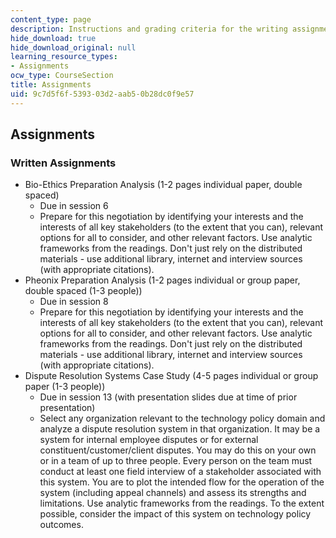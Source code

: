 ```yaml
---
content_type: page
description: Instructions and grading criteria for the writing assignments.
hide_download: true
hide_download_original: null
learning_resource_types:
- Assignments
ocw_type: CourseSection
title: Assignments
uid: 9c7d5f6f-5393-03d2-aab5-0b28dc0f9e57
---
```


Assignments
-----------

### Written Assignments

*   Bio-Ethics Preparation Analysis (1-2 pages individual paper, double spaced)
    *   Due in session 6
    *   Prepare for this negotiation by identifying your interests and the interests of all key stakeholders (to the extent that you can), relevant options for all to consider, and other relevant factors. Use analytic frameworks from the readings. Don't just rely on the distributed materials - use additional library, internet and interview sources (with appropriate citations).
*   Pheonix Preparation Analysis (1-2 pages individual or group paper, double spaced (1-3 people))
    *   Due in session 8
    *   Prepare for this negotiation by identifying your interests and the interests of all key stakeholders (to the extent that you can), relevant options for all to consider, and other relevant factors. Use analytic frameworks from the readings. Don't just rely on the distributed materials - use additional library, internet and interview sources (with appropriate citations).
*   Dispute Resolution Systems Case Study (4-5 pages individual or group paper (1-3 people))
    *   Due in session 13 (with presentation slides due at time of prior presentation)
    *   Select any organization relevant to the technology policy domain and analyze a dispute resolution system in that organization. It may be a system for internal employee disputes or for external constituent/customer/client disputes. You may do this on your own or in a team of up to three people. Every person on the team must conduct at least one field interview of a stakeholder associated with this system. You are to plot the intended flow for the operation of the system (including appeal channels) and assess its strengths and limitations. Use analytic frameworks from the readings. To the extent possible, consider the impact of this system on technology policy outcomes.